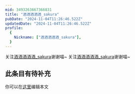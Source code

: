 ```yaml
---
mid: 3493263667366831
title: "酒酒酒酒酒_sakura"
pubDate: "2024-11-04T11:26:46.522Z"
updatedDate: "2024-11-04T11:26:46.522Z"
profile:
  {
    Nickname: ["酒酒酒酒酒_sakura"],
  }
---
```


关注[酒酒酒酒酒_sakura](https://space.bilibili.com/3493263667366831)谢谢喵~ 关注[酒酒酒酒酒_sakura](https://space.bilibili.com/3493263667366831)谢谢喵~

## 此条目有待补充
你可以在[这里](https://github.com/Yuhanawa/VTuber.ICU/edit/master/src/content/v/酒酒酒酒酒_sakura/index.md)编辑本文
